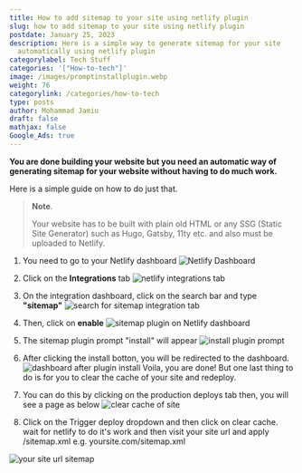 ```yaml
---
title: How to add sitemap to your site using netlify plugin
slug: how to add sitemap to your site using netlify plugin
postdate: January 25, 2023
description: Here is a simple way to generate sitemap for your site
  automatically using netlify plugin
categorylabel: Tech Stuff
categories: '["How-to-tech"]'
image: /images/promptinstallplugin.webp
weight: 76
categorylink: /categories/how-to-tech
type: posts
author: Mohammad Jamiu
draft: false
mathjax: false
Google_Ads: true
---
```


**You are done building your website but you need an automatic way of generating sitemap for your website without having to do much work.**

Here is a simple guide on how to do just that.

> **Note**.
>
> Your website has to be built with plain old HTML or any SSG (Static Site Generator) such as Hugo, Gatsby, 11ty etc. and also must be uploaded to Netlify.

1. You need to go to your Netlify dashboard
   ![Netlify Dashboard](/images/netlify-dashboard.webp "Netlify dashboard")

2. Click on the **Integrations** tab
   ![netlify integrations tab](/images/navtointegrations.webp "netlify integrations tab")

3. On the integration dashboard, click on the search bar and type **"sitemap"**
   ![search for sitemap integration tab](/images/searchforsitemap.webp "search for sitemap integration tab")

4. Then, click on **enable**
   ![sitemap plugin on Netlify dashboard](/images/presstheenablebtn.webp "sitemap plugin on Netlify dashboard")

5. The sitemap plugin prompt "install" will appear
   ![install plugin prompt](/images/promptinstallplugin.webp "install plugin prompt")

6. After clicking the install botton, you will be redirected to the dashboard.
   ![dashboard after plugin install](/images/backtodb.webp "dashboard after plugin install")
   Voila, you are done! But one last thing to do is for you to clear the cache of your site and redeploy.

7. You can do this by clicking on the production deploys tab then, you will see a page as below
   ![clear cache of site](/images/clearcachedeploy.webp "clear cache of site")

8. Click on the Trigger deploy dropdown and then click on clear cache. wait for netlify to do it's work and then visit your site url and apply /sitemap.xml e.g. yoursite.com/sitemap.xml

![your site url sitemap](/images/yoursitesitemapurl.webp "your site url sitemap")
